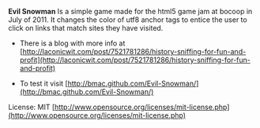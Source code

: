 **Evil Snowman** Is a simple game made for the html5 game jam at bocoop in July of 2011. It changes the color of utf8 anchor tags to entice the user to click on links that match sites they have visited. 

 * There is a blog with more info at [http://laconicwit.com/post/7521781286/history-sniffing-for-fun-and-profit](http://laconicwit.com/post/7521781286/history-sniffing-for-fun-and-profit)

 * To test it visit [http://bmac.github.com/Evil-Snowman/](http://bmac.github.com/Evil-Snowman/)

License: MIT [http://www.opensource.org/licenses/mit-license.php](http://www.opensource.org/licenses/mit-license.php)
